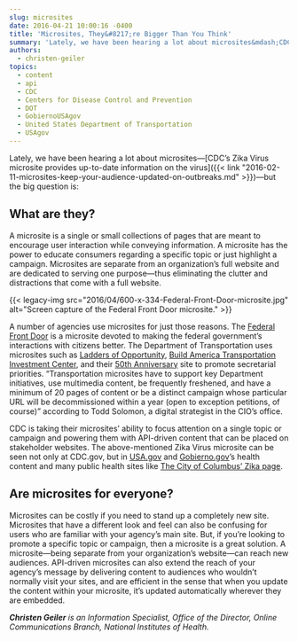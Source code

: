 ```yaml
---
slug: microsites
date: 2016-04-21 10:00:16 -0400
title: 'Microsites, They&#8217;re Bigger Than You Think'
summary: 'Lately, we have been hearing a lot about microsites&mdash;CDC’s Zika Virus microsite provides up-to-date information on the virus&mdash;but the big question is: What are they? A microsite is a single or small collections of pages that are meant to encourage user interaction while conveying information. A microsite has the power to educate consumers regarding a'
authors:
  - christen-geiler
topics:
  - content
  - api
  - CDC
  - Centers for Disease Control and Prevention
  - DOT
  - GobiernoUSAgov
  - United States Department of Transportation
  - USAgov
---
```


Lately, we have been hearing a lot about microsites—[CDC’s Zika Virus microsite provides up-to-date information on the virus]({{< link "2016-02-11-microsites-keep-your-audience-updated-on-outbreaks.md" >}})—but the big question is:

## What are they?

A microsite is a single or small collections of pages that are meant to encourage user interaction while conveying information. A microsite has the power to educate consumers regarding a specific topic or just highlight a campaign. Microsites are separate from an organization’s full website and are dedicated to serving one purpose—thus eliminating the clutter and distractions that come with a full website.

{{< legacy-img src="2016/04/600-x-334-Federal-Front-Door-microsite.jpg" alt="Screen capture of the Federal Front Door microsite." >}}

A number of agencies use microsites for just those reasons. The [Federal Front Door](https://labs.usa.gov/) is a microsite devoted to making the federal government’s interactions with citizens better. The Department of Transportation uses microsites such as [Ladders of Opportunity](https://www.transportation.gov/opportunity), [Build America Transportation Investment Center](https://www.transportation.gov/buildamerica), and their [50th Anniversary](https://www.transportation.gov/50) site to promote secretarial priorities. &#8220;Transportation microsites have to support key Department initiatives, use multimedia content, be frequently freshened, and have a minimum of 20 pages of content or be a distinct campaign whose particular URL will be decommissioned within a year (open to exception petitions, of course)&#8221; according to Todd Solomon, a digital strategist in the CIO’s office.

CDC is taking their microsites’ ability to focus attention on a single topic or campaign and powering them with API-driven content that can be placed on stakeholder websites. The above-mentioned Zika Virus microsite can be seen not only at CDC.gov, but in [USA.gov](https://www.usa.gov/features/zika-virus-what-you-need-to-know) and [Gobierno.gov](https://gobierno.usa.gov/novedades/el-virus-del-zika-lo-que-debe-saber)’s health content and many public health sites like [The City of Columbus’ Zika page](https://www.columbus.gov/zika/).

## Are microsites for everyone?

Microsites can be costly if you need to stand up a completely new site. Microsites that have a different look and feel can also be confusing for users who are familiar with your agency’s main site. But, if you&#8217;re looking to promote a specific topic or campaign, then a microsite is a great solution. A microsite—being separate from your organization&#8217;s website—can reach new audiences. API-driven microsites can also extend the reach of your agency’s message by delivering content to audiences who wouldn’t normally visit your sites, and are efficient in the sense that when you update the content within your microsite, it’s updated automatically wherever they are embedded.

_**Christen Geiler** is an Information Specialist, Office of the Director, Online Communications Branch, National Institutes of Health._